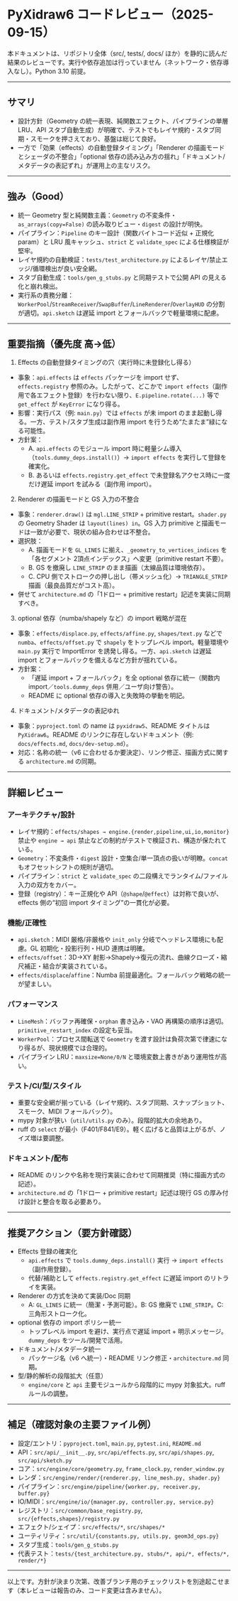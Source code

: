 # PyXidraw6 コードレビュー（2025-09-15）

本ドキュメントは、リポジトリ全体（src/, tests/, docs/ ほか）を静的に読んだ結果のレビューです。実行や依存追加は行っていません（ネットワーク・依存導入なし）。Python 3.10 前提。

---

## サマリ

- 設計方針（Geometry の統一表現、純関数エフェクト、パイプラインの単層 LRU、API スタブ自動生成）が明確で、テストでもレイヤ規約・スタブ同期・スモークを押さえており、基盤は総じて良好。
- 一方で「効果（effects）の自動登録タイミング」「Renderer の描画モードとシェーダの不整合」「optional 依存の読み込み方の揺れ」「ドキュメント/メタデータの表記ずれ」が運用上の主なリスク。

---

## 強み（Good）

- 統一 Geometry 型と純関数主義：`Geometry` の不変条件・`as_arrays(copy=False)` の読み取りビュー・`digest` の設計が明快。
- パイプライン：`Pipeline` のキー設計（関数バイトコード近似 + 正規化 param）と LRU 風キャッシュ、`strict` と `validate_spec` による仕様検証が堅牢。
- レイヤ規約の自動検証：`tests/test_architecture.py` によるレイヤ/禁止エッジ/循環検出が良い安全網。
- スタブ自動生成：`tools/gen_g_stubs.py` と同期テストで公開 API の見える化と崩れ検出。
- 実行系の責務分離：`WorkerPool`/`StreamReceiver`/`SwapBuffer`/`LineRenderer`/`OverlayHUD` の分割が適切。`api.sketch` は遅延 import とフォールバックで軽量環境に配慮。

---

## 重要指摘（優先度 高→低）

1) Effects の自動登録タイミングの穴（実行時に未登録化し得る）
- 事象：`api.effects` は `effects` パッケージを import せず、`effects.registry` 参照のみ。したがって、どこかで `import effects`（副作用で各エフェクト登録）を行わない限り、`E.pipeline.rotate(...)` 等で `get_effect` が `KeyError` になり得る。
- 影響：実行パス（例: `main.py`）では `effects` が未 import のまま起動し得る。一方、テスト/スタブ生成は副作用 import を行うため“たまたま”緑になる可能性。
- 方針案：
  - A. `api.effects` のモジュール import 時に軽量シム導入（`tools.dummy_deps.install()`）→ `import effects` を実行して登録を確実化。
  - B. あるいは `effects.registry.get_effect` で未登録名アクセス時に一度だけ遅延 import を試みる（副作用 import）。

2) Renderer の描画モードと GS 入力の不整合
- 事象：`renderer.draw()` は `mgl.LINE_STRIP` + primitive restart。`shader.py` の Geometry Shader は `layout(lines) in`。GS 入力 primitive と描画モードは一致が必要で、現状の組み合わせは不整合。
- 選択肢：
  - A. 描画モードを `GL_LINES` に揃え、`_geometry_to_vertices_indices` を「各セグメント 2頂点インデックス」へ変更（primitive restart 不要）。
  - B. GS を撤廃し `LINE_STRIP` のまま描画（太線品質は環境依存）。
  - C. CPU 側でストロークの押し出し（帯メッシュ化）→ `TRIANGLE_STRIP` 描画（最良品質だがコスト高）。
- 併せて `architecture.md` の「1ドロー + primitive restart」記述を実装に同期すべき。

3) optional 依存（numba/shapely など）の import 戦略が混在
- 事象：`effects/displace.py`, `effects/affine.py`, `shapes/text.py` などで `numba`、`effects/offset.py` で `shapely` をトップレベル import。軽量環境や `main.py` 実行で ImportError を誘発し得る。一方、`api.sketch` は遅延 import とフォールバックを備えるなど方針が揺れている。
- 方針案：
  - 「遅延 import + フォールバック」を全 optional 依存に統一（関数内 import／`tools.dummy_deps` 併用／ユーザ向け警告）。
  - README に optional 依存の導入と失敗時の挙動を明記。

4) ドキュメント/メタデータの表記ゆれ
- 事象：`pyproject.toml` の name は `pyxidraw5`、README タイトルは `PyXidraw6`。README のリンクに存在しないドキュメント（例: `docs/effects.md`, `docs/dev-setup.md`）。
- 対応：名称の統一（v6 に合わせるか要決定）、リンク修正、描画方式に関する `architecture.md` の同期。

---

## 詳細レビュー

### アーキテクチャ/設計
- レイヤ規約：`effects/shapes → engine.{render,pipeline,ui,io,monitor}` 禁止や `engine → api` 禁止などの制約がテストで検証され、構造が保たれている。
- `Geometry`：不変条件・`digest` 設計・空集合/単一頂点の扱いが明瞭。`concat` もオフセットシフトの規則が適切。
- パイプライン：`strict` と `validate_spec` の二段構えでランタイム/ファイル入力の双方をカバー。
- 登録（registry）：キー正規化や API（`@shape`/`@effect`）は対称で良いが、effects 側の“初回 import タイミング”の一貫化が必要。

### 機能/正確性
- `api.sketch`：MIDI 厳格/非厳格や `init_only` 分岐でヘッドレス環境にも配慮。GL 初期化・投影行列・HUD 連携は明確。
- `effects/offset`：3D→XY 射影→Shapely→復元の流れ、曲線クローズ・縮尺補正・結合が実装されている。
- `effects/displace`/`affine`：Numba 前提最適化。フォールバック戦略の統一が望ましい。

### パフォーマンス
- `LineMesh`：バッファ再確保・`orphan` 書き込み・VAO 再構築の順序は適切。`primitive_restart_index` の設定も妥当。
- `WorkerPool`：プロセス間転送で `Geometry` を渡す設計は負荷次第で律速になり得るが、現状規模では合理的。
- パイプライン LRU：`maxsize=None/0/N` と環境変数上書きがあり運用性が高い。

### テスト/CI/型/スタイル
- 重要な安全網が揃っている（レイヤ規約、スタブ同期、スナップショット、スモーク、MIDI フォールバック）。
- mypy 対象が狭い（`util/utils.py` のみ）。段階的拡大の余地あり。
- ruff の `select` が最小（F401/F841/E9）。軽く広げると品質は上がるが、ノイズ増は要調整。

### ドキュメント/配布
- README のリンクや名称を現行実装に合わせて同期推奨（特に描画方式の記述）。
- `architecture.md` の「1ドロー + primitive restart」記述は現行 GS の厚み付け設計と整合を取る必要あり。

---

## 推奨アクション（要方針確認）

- Effects 登録の確実化
  - `api.effects` で `tools.dummy_deps.install()` 実行 → `import effects`（副作用登録）。
  - 代替/補助として `effects.registry.get_effect` に遅延 import のリトライを実装。
- Renderer の方式を決めて実装/Doc 同期
  - A: `GL_LINES` に統一（簡潔・予測可能）。B: GS 撤廃で `LINE_STRIP`。C: 三角形ストローク化。
- optional 依存の import ポリシー統一
  - トップレベル import を避け、実行点で遅延 import + 明示メッセージ。`dummy_deps` をツール/開発で活用。
- ドキュメント/メタデータ統一
  - パッケージ名（v6 へ統一）・README リンク修正・`architecture.md` 同期。
- 型/静的解析の段階拡大（任意）
  - `engine/core` と `api` 主要モジュールから段階的に mypy 対象拡大。ruff ルールの調整。

---

## 補足（確認対象の主要ファイル例）
- 設定/エントリ：`pyproject.toml`, `main.py`, `pytest.ini`, `README.md`
- API：`src/api/__init__.py`, `src/api/effects.py`, `src/api/shapes.py`, `src/api/sketch.py`
- コア：`src/engine/core/geometry.py`, `frame_clock.py`, `render_window.py`
- レンダ：`src/engine/render/{renderer.py, line_mesh.py, shader.py}`
- パイプライン：`src/engine/pipeline/{worker.py, receiver.py, buffer.py}`
- IO/MIDI：`src/engine/io/{manager.py, controller.py, service.py}`
- レジストリ：`src/common/base_registry.py`, `src/{effects,shapes}/registry.py`
- エフェクト/シェイプ：`src/effects/*`, `src/shapes/*`
- ユーティリティ：`src/util/{constants.py, utils.py, geom3d_ops.py}`
- スタブ生成：`tools/gen_g_stubs.py`
- 代表テスト：`tests/{test_architecture.py, stubs/*, api/*, effects/*, render/*}`

---

以上です。方針が決まり次第、改善ブランチ用のチェックリストを別途起こせます（本レビューは報告のみ、コード変更は含みません）。
